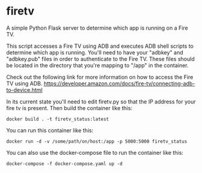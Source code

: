 # firetv
A simple Python Flask server to determine which app is running on a Fire TV.

This script accesses a Fire TV using ADB and executes ADB shell scripts to determine which app is running.  You'll need to have your "adbkey" and "adbkey.pub" files in order to authenticate to the Fire TV.  These files should be located in the directory that you're mapping to "/app" in the container.

Check out the following link for more information on how to access the Fire TV using ADB.
https://developer.amazon.com/docs/fire-tv/connecting-adb-to-device.html

In its current state you'll need to edit firetv.py so that the IP address for your fire tv is present.  Then build the container like this:
```
docker build . -t firetv_status:latest
```

You can run this container like this:
```
docker run -d -v /some/path/on/host:/app -p 5000:5000 firetv_status
```

You can also use the docker-compose file to run the container like this:
```
docker-compose -f docker-compose.yaml up -d
```
